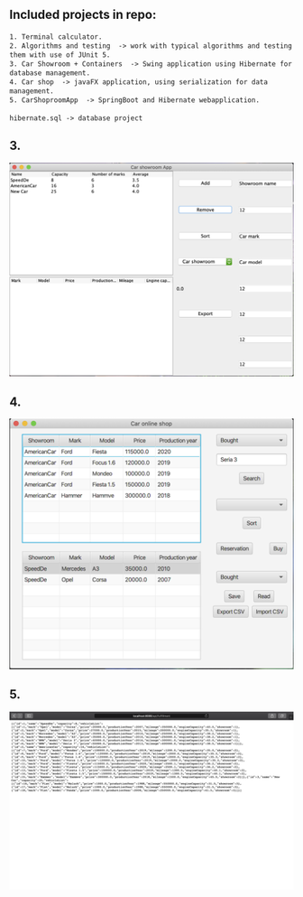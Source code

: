 ## Included projects in repo:
```
1. Terminal calculator.
2. Algorithms and testing  -> work with typical algorithms and testing them with use of JUnit 5.
3. Car Showroom + Containers  -> Swing application using Hibernate for database management.
4. Car shop  -> javaFX application, using serialization for data management.
5. CarShoproomApp  -> SpringBoot and Hibernate webapplication.

hibernate.sql -> database project
```

## 3.
![alt text](https://github.com/KrzysiekJa/java-projects-2020/blob/master/pictures/swing.png "swing")

## 4.
![alt text](https://github.com/KrzysiekJa/java-projects-2020/blob/master/pictures/java_fx.png "java_fx")

## 5.
![alt text](https://github.com/KrzysiekJa/java-projects-2020/blob/master/pictures/spring_boot.png "spring_boot")
